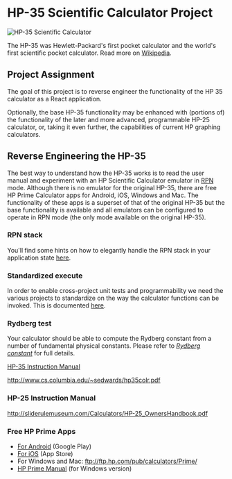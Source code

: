 # HP-35 Scientific Calculator Project

![HP-35 Scientific Calculator](http://hpmemoryproject.org/pict/wall_b/hp35.jpg)

The HP-35 was Hewlett-Packard's first pocket calculator and the world's first scientific pocket calculator. Read more on [Wikipedia](https://en.wikipedia.org/wiki/HP-35).

## Project Assignment

The goal of this project is to reverse engineer the functionality of the HP 35 calculator as a React application.

Optionally, the base HP-35 functionality may be enhanced with (portions of) the functionality of the later and more advanced, programmable HP-25 calculator, or, taking it even further, the capabilities of current HP graphing calculators.

## Reverse Engineering the HP-35

The best way to understand how the HP-35 works is to read the user manual and experiment with an HP Scientific Calculator emulator in [RPN](https://en.wikipedia.org/wiki/Reverse_Polish_notation) mode. Although there is no emulator for the original HP-35, there are free HP Prime Calculator apps for Android, iOS, Windows and Mac. The functionality of these apps is a superset of that of the original HP-35 but the base functionality is available and all emulators can be configured to operate in RPN mode (the only mode available on the original HP-35).

### RPN stack

You'll find some hints on how to elegantly handle the RPN stack in your application state [here](https://github.com/remarcmij/calculator-project-class8/blob/master/RPN%20stack.md).

### Standardized execute

In order to enable cross-project unit tests and programmability we need the various projects to standardize on the way the calculator functions can be invoked.
This is documented [here](https://github.com/remarcmij/calculator-project-class8/blob/master/Standarized%20execute.md).

### Rydberg test

Your calculator should be able to compute the Rydberg constant from a number of fundamental physical constants. Please refer to [_Rydberg constant_](https://github.com/remarcmij/calculator-project-class8/blob/master/Rydberg%20constant.md) for full details.

[HP-35 Instruction Manual](./docs/assets/hp35.pdf)

http://www.cs.columbia.edu/~sedwards/hp35colr.pdf

### HP-25 Instruction Manual

http://sliderulemuseum.com/Calculators/HP-25_OwnersHandbook.pdf

### Free HP Prime Apps

- [For Android](https://play.google.com/store/apps/details?id=com.hp.primecalculator.free) (Google Play)
- [For iOS](https://itunes.apple.com/us/app/hp-prime-free/id1208226883?mt=8) (App Store)
- For Windows and Mac: ftp://ftp.hp.com/pub/calculators/Prime/
- [HP Prime Manual](http://h10032.www1.hp.com/ctg/Manual/c04773072) (for Windows version)
